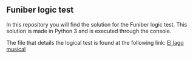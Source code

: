 ## Funiber logic test

In this repository you will find the solution for the Funiber logic test. This solution is made in Python 3 and is executed through the console.

The file that details the logical test is found at the following link: [El lago musical](https://docs.google.com/document/d/1iQr6Sq6mYCV8SGbzJuUgxcl7XGyqhJ-h/edit#heading=h.gjdgxs)